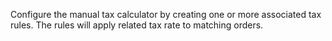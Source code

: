 Configure the manual tax calculator by creating one or more associated tax rules. The rules will apply related tax rate to matching orders.
